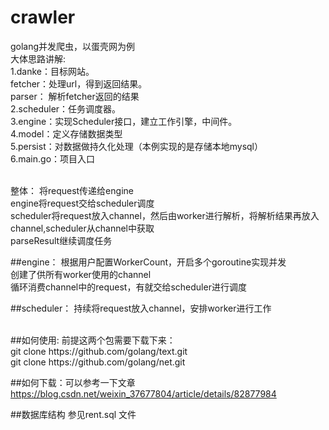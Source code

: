 # crawler
golang并发爬虫，以蛋壳网为例<br/>
大体思路讲解:<br/>
1.danke：目标网站。<br/>
fetcher：处理url，得到返回结果。<br/>
parser： 解析fetcher返回的结果<br/>
2.scheduler：任务调度器。<br/>
3.engine：实现Scheduler接口，建立工作引擎，中间件。<br/>
4.model：定义存储数据类型<br/>
5.persist：对数据做持久化处理（本例实现的是存储本地mysql）<br/>
6.main.go：项目入口<br/>

<br/>
整体：
将request传递给engine <br/>
engine将request交给scheduler调度<br/>
scheduler将request放入channel，然后由worker进行解析，将解析结果再放入channel,scheduler从channel中获取<br/>
parseResult继续调度任务<br/>

##engine：
根据用户配置WorkerCount，开启多个goroutine实现并发 <br/>
创建了供所有worker使用的channel<br/>
循环消费channel中的request，有就交给scheduler进行调度<br/>

##scheduler：
持续将request放入channel，安排worker进行工作

<br/>
##如何使用:
前提这两个包需要下载下来：<br/>
git clone https://github.com/golang/text.git   <br/>
git clone https://github.com/golang/net.git 

##如何下载：可以参考一下文章
https://blog.csdn.net/weixin_37677804/article/details/82877984

##数据库结构 参见rent.sql 文件
<br/>